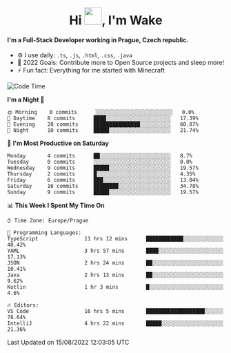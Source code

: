 <h1 align="center">Hi <img src="https://raw.githubusercontent.com/MrWakeCZ/MrWakeCZ/master/Hi.gif" width="40px" />, I'm Wake</h1>

#### I'm a Full-Stack Developer working in Prague, Czech republic.
- ⚙️ I use daily: `.ts`, `.js`, `.html`, `.css`, `.java`
- 🥅 2022 Goals: Contribute more to Open Source projects and sleep more!
- ⚡ Fun fact: Everything for me started with Minecraft

<!--START_SECTION:waka-->
![Code Time](http://img.shields.io/badge/Code%20Time-2%2C628%20hrs-blue)

**I'm a Night 🦉** 

```text
🌞 Morning    0 commits      ░░░░░░░░░░░░░░░░░░░░░░░░░   0.0% 
🌆 Daytime    8 commits      ████░░░░░░░░░░░░░░░░░░░░░   17.39% 
🌃 Evening    28 commits     ███████████████░░░░░░░░░░   60.87% 
🌙 Night      10 commits     █████░░░░░░░░░░░░░░░░░░░░   21.74%

```
📅 **I'm Most Productive on Saturday** 

```text
Monday       4 commits      ██░░░░░░░░░░░░░░░░░░░░░░░   8.7% 
Tuesday      0 commits      ░░░░░░░░░░░░░░░░░░░░░░░░░   0.0% 
Wednesday    9 commits      █████░░░░░░░░░░░░░░░░░░░░   19.57% 
Thursday     2 commits      █░░░░░░░░░░░░░░░░░░░░░░░░   4.35% 
Friday       6 commits      ███░░░░░░░░░░░░░░░░░░░░░░   13.04% 
Saturday     16 commits     ████████░░░░░░░░░░░░░░░░░   34.78% 
Sunday       9 commits      █████░░░░░░░░░░░░░░░░░░░░   19.57%

```


📊 **This Week I Spent My Time On** 

```text
⌚︎ Time Zone: Europe/Prague

💬 Programming Languages: 
TypeScript               11 hrs 12 mins      ████████████░░░░░░░░░░░░░   48.42% 
YAML                     3 hrs 57 mins       ████░░░░░░░░░░░░░░░░░░░░░   17.13% 
JSON                     2 hrs 24 mins       ██░░░░░░░░░░░░░░░░░░░░░░░   10.41% 
Java                     2 hrs 13 mins       ██░░░░░░░░░░░░░░░░░░░░░░░   9.62% 
Kotlin                   1 hr 3 mins         █░░░░░░░░░░░░░░░░░░░░░░░░   4.6%

🔥 Editors: 
VS Code                  16 hrs 5 mins       ███████████████████░░░░░░   78.64% 
IntelliJ                 4 hrs 22 mins       █████░░░░░░░░░░░░░░░░░░░░   21.36%

```


 Last Updated on 15/08/2022 12:03:05 UTC
<!--END_SECTION:waka-->
